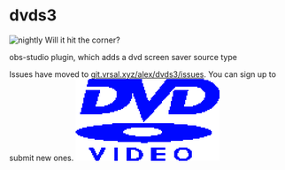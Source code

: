 # dvds3
![nightly](https://github.com/univrsal/dvds3/workflows/nightly/badge.svg)
Will it hit the corner?

obs-studio plugin, which adds a dvd screen saver source type

Issues have moved to [git.vrsal.xyz/alex/dvds3/issues](https://git.vrsal.xyz/alex/dvds3/issues). You can sign up to submit new ones.
![logo](./data/dvd.png)
